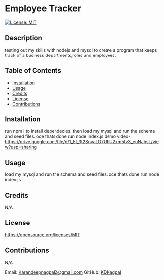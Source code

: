 # Employee Tracker

[![License: MIT](https://img.shields.io/badge/License-MIT-yellow.svg)](https://opensource.org/licenses/MIT)

## Description

testing out my skills with nodejs and mysql to create a program that keeps track of a business departments,roles and employees.

## Table of Contents
- [Installation](#Installation)
- [Usage](#Usage)
- [Credits](#Credits)
- [License](#License)
- [Contributions](#Contributions)

## Installation

run npm i to install dependecies. then load my mysql and run the schema and seed files. oce thats done run node index.js
demo video- https://drive.google.com/file/d/1_El_3t2SnvaLO7URU2xm5tv3_euNJhsL/view?usp=sharing

## Usage

load my mysql and run the schema and seed files. oce thats done run node index.js

## Credits

N/A

## License

https://opensource.org/licenses/MIT

## Contributions

N/A

Email: Karandeepnagpal2@gmail.com
GitHub: [KDNagpal](https://github.com/KDNagpal)
